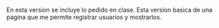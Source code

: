 En esta version se incluye lo pedido en clase. 
Esta version basica de una pagina que me permite registrar usuarios y mostrarlos.